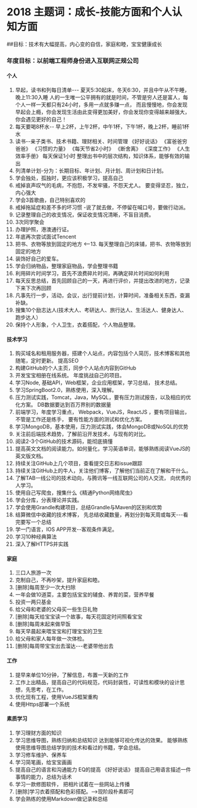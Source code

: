 # 2018 主题词：成长-技能方面和个人认知方面
##目标：技术有大幅提高，内心变的自信，家庭和睦，宝宝健康成长
### 年度目标：以前端工程师身份进入互联网正规公司

#### 个人
1. 早起，读书和列每日清单--- 夏天5:30起床，冬天6:30，并且中午从不午睡，晚上11:30入睡
	人的一生唯一公平拥有的就是时间，不管是穷人还是富人，每个人一样一天都只有24小时，多用一点就多赚一点，
	而且慢慢地，你会发现早起会上瘾，你会发现生活由此变得更加美好，你会发现你变得越来越强大，你会遇见更好的自己！
2. 每天要喝8杯水-- 早上2杯，上午2杯，中午1杯，下午1杯，晚上2杯，睡前1杯水 
3. 读书--亲子类书、技术书籍、理财相关、时间管理   《好好说话》 《富爸爸穷爸爸》 《习惯的力量》 《每天节省2小时》 《断舍离》 《深度工作》 《人生效率手册》
        每天保证1小时  整理出书中的层次结构，知识体系，能够有效的输出
4. 列清单计划-分为：长期目标、年计划、月计划、周计划和日计划。
5. 学会独处，孤独时，更应该积极学习，提高自己
6. 戒掉哀声叹气的毛病，不抱怨，不发牢骚，不怨天尤人。 要变得坚忍，独立，内心强大
7. 学会3首歌曲，自己特别喜欢的
8. 戒掉拖延症和差不多的坏习惯 -说了就去做，不停留在喊口号，要做行动派。 
9. 记录整理自己的收支情况，保证收支情况清晰，不盲目消费。
10. 3次同学聚会
11. 办理护照，港澳通行证。
12. 年底再次尝试面试Tencent
13. 把书、衣物等放到固定的地方 <--13. 每天整理自己的床铺，把书、衣物等放到固定的地方
14. 装饰好自己的爱车。
15. 学会归纳物品，整理家庭物品，学会整理书籍
16. 利用碎片时间学习，首先不浪费碎片时间，再确定碎片时间如何利用
17. 每天反思总结，首先回顾自己的一天，再进行评价，并提出改进的地方，记录下来下次再回顾
18. 凡事先行一步，活动，会议，出行提前计划，计算时间，准备相关东西，查漏补缺。
19. 搜集10个励志达人(技术大人、考研达人、旅行达人、生活达人、健身达人、跑步达人）
20. 保持个人形象，个人卫生，衣着搭配，个人物品整理。


#### 技术学习
1. 购买域名和租用服务器，搭建个人站点，内容包括个人简历，技术博客和其他随笔，定时更新。 提高SEO
2. 构建GitHub的个人主页，同步个人站点内容到GitHub
3. 开发宝宝相册在线系统。 年度挑战自己的项目。
4. 学习Node, 基础API，Web框架，企业应用框架，学习总结， 技术总结。 
5. 学习SpringBoot2.0，熟练使用，深入理解。
6. 压力测试实践，Tomcat，Java，MySQL，要有压力测试报告，以及相应的优化方案。 DB数据要达到百万界别的数据量
7. 前端学习，年度学习重点， Webpack，VueJS，ReactJS ，要有项目输出，不管是工作还是练手， 要有性能方面的测试和优化方案。
8. 学习MongoDB，基本使用，压力测试实践，体会MongoDB或NoSQL的优势
9. 关注前后端技术趋势，了解前沿开发技术，与现有的对比。
10. 阅读2-3个GitHub的技术源码，能彻底搞懂
11. 提高英文文档的阅读能力。如何量化，学习英语单词，能够熟练阅读VueJS的英文版文档。
12. 持续关注GitHub上几个项目，查看提交日志和issue跟踪
13. 持续关注GitHub上的牛人，关注他们博客，了解他们当前正在了解和干什么。
14. 了解TAB一线公司的技术动向，与腾讯等一线互联网公司的人交流， 向优秀的人学习。
15. 使用自己写爬虫，搜集什么《精通Python网络爬虫》
16. 学会分库，分表理论并实践。
17. 学会使用Grandle构建项目，总结Grandle与Maven的区别和优势
18. 结算微信中收藏的技术博客，  先总结收藏数量，再划分到每天周或每天---看完要写一个总结
19. 学一门语言，IOS APP开发--客观条件满足。
20. 学习10种经典算法
21. 深入了解HTTPS并实践

#### 家庭
1. 三口人旅游一次
2. 克制自己，不再吵架，提升家庭和睦。
3. [删除]每周至少一次大扫除
4. 一年会做10道菜，主要包括宝宝的辅食、养胃的菜，营养早餐
5. 投资一两只基金
6. 给父母和老婆的父母买一些生日礼物
7. [删除]每天给宝宝读一个故事，每天花固定时间照看宝宝
8. [删除]每周末起来做早饭
9. 每天早晨起来喂宝宝和打理宝宝的卫生
10. 给父母和家人每年做一次体检。
11. [删除]每周带宝宝出去溜达---老婆带他出去

#### 工作
1. 提早来单位10分钟，了解信息，布置一天新的工作
2. 工作上出精品，提高自己的代码规范，代码封装性，可读性和模块的设计思想，先思考，在工作。
3. 优化现有工程，使用VueJS框架重构
4. 使用Https部署一个系统

#### 素质学习
1. 学习理财方面的知识
2. 学习思维导图，熟练归纳和总结知识 达到能够可视化传达的效果。 能够熟练使用思维导图总结学到的技术和看过的书籍，学会总结。
3. 学习修车维护、保养车
4. 学习简笔画，给宝宝画画
5. 提高自己的语言和沟通能力 EQ的提高  《好好说话》   提高自己用语言描述一件事情的能力，总结为话术
6. 学习一款修图软件， 把相片试着在一些网站上传播
7. [删除]学习衣着搭配和色彩搭配。-->现阶段朴素即可
8. 学会熟练的使用Markdown做记录和总结
